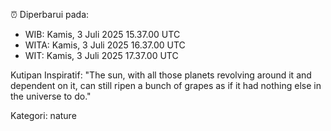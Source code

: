 ⏰ Diperbarui pada:
- WIB: Kamis, 3 Juli 2025 15.37.00 UTC
- WITA: Kamis, 3 Juli 2025 16.37.00 UTC
- WIT: Kamis, 3 Juli 2025 17.37.00 UTC

Kutipan Inspiratif:
"The sun, with all those planets revolving around it and dependent on it, can still ripen a bunch of grapes as if it had nothing else in the universe to do."


Kategori: nature

